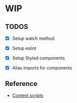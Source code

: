 # WIP

## TODOS
- [x] Setup watch method
- [x] Setup eslint
- [x] Setup Styled components
- [x] Alias imports for components


## Reference
- [Content scripts](https://developer.chrome.com/docs/extensions/mv3/content_scripts/)